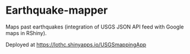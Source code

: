 # Earthquake-mapper
Maps past earthquakes (integration of USGS JSON API feed with Google maps in RShiny).

Deployed at https://lothc.shinyapps.io/USGSmappingApp
